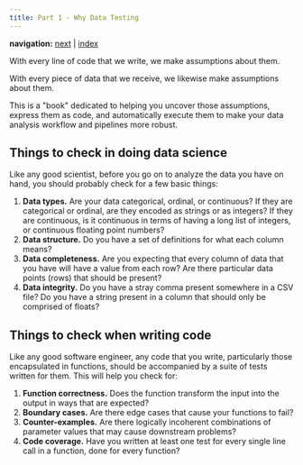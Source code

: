 ```yaml
---
title: Part 1 - Why Data Testing
---
```


**navigation:** [next](./chapter2) | [index](./)

With every line of code that we write, we make assumptions about them.

With every piece of data that we receive, we likewise make assumptions about them.

This is a "book" dedicated to helping you uncover those assumptions, express them as code, and automatically execute them to make your data analysis workflow and pipelines more robust.

## Things to check in doing data science

Like any good scientist, before you go on to analyze the data you have on hand, you should probably check for a few basic things:

1. **Data types.** Are your data categorical, ordinal, or continuous? If they are categorical or ordinal, are they encoded as strings or as integers? If they are continuous, is it continuous in terms of having a long list of integers, or continuous floating point numbers?
1. **Data structure.** Do you have a set of definitions for what each column means?
1. **Data completeness.** Are you expecting that every column of data that you have will have a value from each row? Are there particular data points (rows) that should be present?
1. **Data integrity.** Do you have a stray comma present somewhere in a CSV file? Do you have a string present in a column that should only be comprised of floats?

## Things to check when writing code

Like any good software engineer, any code that you write, particularly those encapsulated in functions, should be accompanied by a suite of tests written for them. This will help you check for:

1. **Function correctness.** Does the function transform the input into the output in ways that are expected?
1. **Boundary cases.** Are there edge cases that cause your functions to fail?
1. **Counter-examples.** Are there logically incoherent combinations of parameter values that may cause downstream problems?
1. **Code coverage.** Have you written at least one test for every single line call in a function, done for every function?
